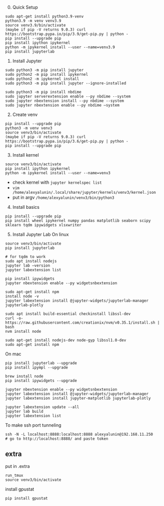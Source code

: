 0. Quick Setup
```
sudo apt-get install python3.9-venv
python3.9 -m venv venv3.9
source venv3.9/bin/activate
(maybe if pip -V returns 9.0.3) curl https://bootstrap.pypa.io/pip/3.9/get-pip.py | python -
pip install --upgrade pip
pip install ipython ipykernel
python -m ipykernel install --user --name=venv3.9
pip install jupyterlab
```

1. Install Jupyter
```
sudo python3 -m pip install jupyter 
sudo python2 -m pip install ipykernel
sudo python2 -m ipykernel install
sudo python3 -m pip install jupyter --ignore-installed

sudo python3 -m pip install nbdime
sudo jupyter serverextension enable --py nbdime --system
sudo jupyter nbextension install --py nbdime --system
sudo jupyter nbextension enable --py nbdime —system
```

2. Create venv
```
pip install --upgrade pip
python3 -m venv venv3
source venv3/bin/activate
(maybe if pip -V returns 9.0.3) curl https://bootstrap.pypa.io/pip/3.6/get-pip.py | python -
pip install --upgrade pip
```


3. Install kernel
```
source venv3/bin/activate
pip install ipython ipykernel
python -m ipykernel install --user --name=venv3
```
- check kernel with `jupyter kernelspec list`
- `vim /home/alexyalunin/.local/share/jupyter/kernels/venv3/kernel.json`
- put in argv `/home/alexyalunin/venv3/bin/python3`


4. Install basics
```
pip install --upgrade pip
pip install wheel ipykernel numpy pandas matplotlib seaborn scipy sklearn tqdm ipywidgets xlsxwriter
```

5. Install Jupyter Lab
On linux
```
source venv3/bin/activate
pip install jupyterlab

# for tqdm to work
sudo apt install nodejs
jupyter lab —version
jupyter labextension list

pip install ipywidgets
jupyter nbextension enable --py widgetsnbextension

sudo apt-get install npm
install node -v
jupyter labextension install @jupyter-widgets/jupyterlab-manager jupyterlab-plotly

sudo apt install build-essential checkinstall libssl-dev
curl -o- https://raw.githubusercontent.com/creationix/nvm/v0.35.1/install.sh | bash
nvm install node

sudo apt-get install nodejs-dev node-gyp libssl1.0-dev
sudo apt-get install npm
```
On mac
```
pip install jupyterlab --upgrade
pip install ipympl --upgrade

brew install node
pip install ipywidgets --upgrade

jupyter nbextension enable --py widgetsnbextension
jupyter labextension install @jupyter-widgets/jupyterlab-manager
jupyter labextension install jupyter-matplotlib jupyterlab-plotly

jupyter labextension update --all 
jupyter lab build 
jupyter labextension list
```
To make ssh port tunneling 
```
ssh -N -L localhost:8888:localhost:8888 alexyalunin@192.168.11.250
# go to http://localhost:8888/ and paste token
```


## extra
put in .extra
```
run_tmux
source venv3/bin/activate
```

install gpustat

 `pip install gpustat`
